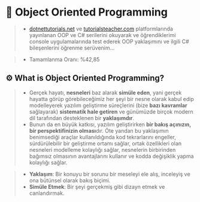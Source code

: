 # 🚧 Object Oriented Programming

> - [dotnettutorials.net](https://dotnettutorials.net/lesson/object-oriented-programming-csharp/) ve [tutorialsteacher.com](https://www.tutorialsteacher.com/csharp) platformlarında yayınlanan OOP ve C# serilerini okuyarak ve öğrendiklerimi console uygulamalarında test ederek OOP yaklaşımını ve ilgili C# bileşenlerini öğrenme serüvenim...

> - Tamamlanma Oranı: %42,85

## ⚙️ What is Object Oriented Programming?

> - Gerçek hayatı, **nesneleri** baz alarak **simüle eden**, yani gerçek hayatta görüp görebileceğimiz her şeyi bir nesne olarak kabul edip modelleyerek yazılım geliştirme süreçlerini (bize **bazı kavramlar** sağlayarak) **sistematik hale getiren** ve günümüzde birçok modern dil tarafından desteklenen bir **yaklaşımdır**.
> - Bunun da en büyük katkısı, yazılım geliştirirken **bir bakış açınızın, bir perspektifinizin olması**dır. Öte yandan bu yaklaşımın benimsediği araçlar kullanıldığında kod tekrarlarını engeller, sürdürülebilir bir geliştirme ortamı sağlar, ortak özellikleri olan nesneleri modelleme kolaylığı sağlar,  nesnelerin birbirinden bağımsız olmasının avantajlarını kullanır ve kodda değişiklik yapma kolaylığı sağlar.

> - **Yaklaşım**: Bir konuyu bir sorunu bir meseleyi ele alış, inceleyiş ve ona bütünsel olarak bakış biçimi.
> - **Simüle Etmek**: Bir şeyi gerçekmiş gibi dizayn etmek ve canlandırmak.